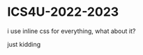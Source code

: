 # ICS4U-2022-2023

i use inline css for everything, what about it?














































just kidding
